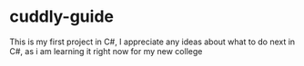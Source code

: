 # cuddly-guide
This is my first project in C#, I appreciate any ideas about what to do next in C#, as i am learning it right now for my new college 
